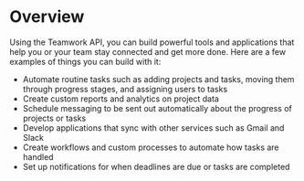 # Overview

Using the Teamwork API, you can build powerful tools and applications that help you or your team stay connected and get more done. Here are a few examples of things you can build with it:

- Automate routine tasks such as adding projects and tasks, moving them through progress stages, and assigning users to tasks
- Create custom reports and analytics on project data
- Schedule messaging to be sent out automatically about the progress of projects or tasks
- Develop applications that sync with other services such as Gmail and Slack
- Create workflows and custom processes to automate how tasks are handled
- Set up notifications for when deadlines are due or tasks are completed
